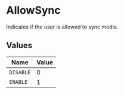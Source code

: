 # AllowSync

Indicates if the user is allowed to sync media.


## Values

| Name      | Value     |
| --------- | --------- |
| `DISABLE` | 0         |
| `ENABLE`  | 1         |